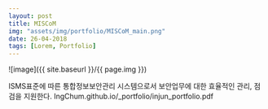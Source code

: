 ```yaml
---
layout: post
title: MISCoM
img: "assets/img/portfolio/MISCoM_main.png"
date: 26-04-2018
tags: [Lorem, Portfolio]
---
```


![image]({{ site.baseurl }}/{{ page.img }})

ISMS표준에 따른 통합정보보안관리 시스템으로서 보안업무에 대한 효율적인 관리, 점검을 지원한다.
IngChum.github.io/_portfolio/injun_portfolio.pdf
